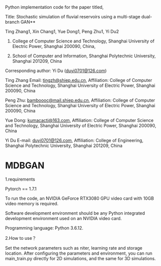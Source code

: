 Python implementation code for the paper titled,

Title: Stochastic simulation of fluvial reservoirs using a multi-stage dual-branch GAN**

Ting Zhang1, Xin Chang1, Yue Dong1, Peng Zhu1, Yi Du2

1. College of Computer Science and Technology, Shanghai University of Electric Power, Shanghai 200090, China, 

2. School of Computer and Information, Shanghai Polytechnic University, Shanghai 201209, China

Corresponding author: Yi Du (duyi0701@126.com)

Ting Zhang Email: tingzh@shiep.edu.cn, Affiliation: College of Computer Science and Technology, Shanghai University of Electric Power, Shanghai 200090, China

Peng Zhu: bamboooc@mail.shiep.edu.cn, Affiliation: College of Computer Science and Technology, Shanghai University of Electric Power, Shanghai 200090, China

Yue Dong: kumacacti@163.com, Affiliation: College of Computer Science and Technology, Shanghai University of Electric Power, Shanghai 200090, China

Yi Du E-mail: duyi0701@126.com, Affiliation: College of Engineering, Shanghai Polytechnic University, Shanghai 201209, China

# MDBGAN


1.requirements

Pytorch == 1.7.1

To run the code, an NVIDIA GeForce RTX3080 GPU video card with 10GB video memory is required. 

Software development environment should be any Python integrated development environment used on an NVIDIA video card. 

Programming language: Python 3.6.12. 

2.How to use？


Set the network parameters such as niter, learning rate and storage location.  After configuring the parameters and environment, you can run main_train.py directly for 2D simulations, and the same for 3D simulations.


